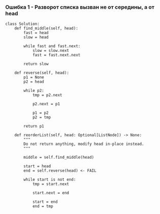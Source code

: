 ### Ошибка 1 - Разворот списка вызван не от середины, а от head

    class Solution:
        def find_middle(self, head):
            fast = head
            slow = head

            while fast and fast.next:
                slow = slow.next
                fast = fast.next.next

            return slow

        def reverse(self, head):
            p1 = None
            p2 = head

            while p2:
                tmp = p2.next

                p2.next = p1

                p1 = p2
                p2 = tmp

            return p1

        def reorderList(self, head: Optional[ListNode]) -> None:
            """
            Do not return anything, modify head in-place instead.
            """

            middle = self.find_middle(head)

            start = head
            end = self.reverse(head) <- FAIL

            while start is not end:
                tmp = start.next

                start.next = end

                start = end
                end = tmp

